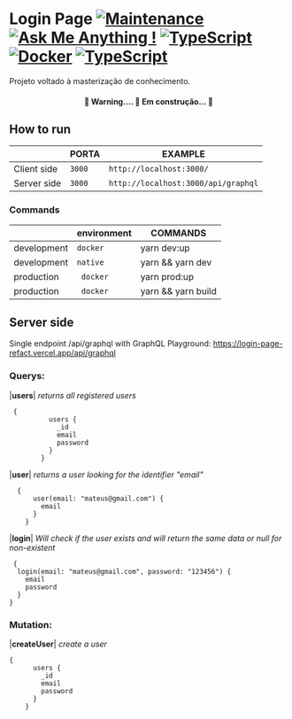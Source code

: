 # Login Page  [![Maintenance](https://img.shields.io/badge/Maintained%3F-no-red.svg)](https://bitbucket.org/lbesson/ansi-colors) [![Ask Me Anything !](https://img.shields.io/badge/Ask%20me-anything-1abc9c.svg)](https://GitHub.com/Naereen/ama) [![TypeScript](https://img.shields.io/badge/--3178C6?logo=typescript&logoColor=ffffff)](https://www.typescriptlang.org/) [![Docker](https://badgen.net/badge/icon/docker?icon=docker&label)](https://https://docker.com/) [![TypeScript](https://img.shields.io/badge/--3178C6?logo=react&logoColor=ffffff)](https://www.typescriptlang.org/)

Projeto voltado à masterização de conhecimento.

<h4 align="center"> 🚧 Warning.... 🚀 Em construção... 🚧 </h4>

## How to run


|                |PORTA                          |EXAMPLE                         |
|----------------|-------------------------------|-----------------------------|
|Client side 	 |`3000`                       |`http://localhost:3000/`            |
|Server side     |`3000`                   |`http://localhost:3000/api/graphql`            |

###  Commands


|                |environment                         |  COMMANDS                         |
|----------------|-------------------------------|-----------------------------|
|development 	 |`docker`                       |  yarn dev:up          |
|development 	 |`native`                       |  yarn && yarn dev       |
|production    |` docker`                   | yarn prod:up
|production    |` docker`                   |yarn && yarn build            



## **Server side**
Single endpoint /api/graphql with GraphQL Playground: https://login-page-refact.vercel.app/api/graphql

### Querys:
|**users**|   *returns all registered users*

     {
              users {
        	    _id
                email
                password
              }
            } 

|**user**| *returns a user looking for the identifier "email"*

      {
          user(email: "mateus@gmail.com") {
            email
          }
        }

|**login**| *Will check if the user exists and will return the same data or null for non-existent*

     {
      login(email: "mateus@gmail.com", password: "123456") {
        email
        password
      }
    }
### Mutation:
|**createUser**| *create a user*

    {
          users {
    	    _id
            email
            password
          }
        }
